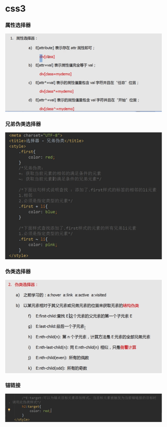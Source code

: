 # css3

### 属性选择器
![属性选择器](imgs/02.jpg)

### 兄弟伪类选择器
![兄弟伪类选择器](imgs/01.jpg)

### 伪类选择器
![伪类选择器](imgs/03.jpg)

### 锚链接
![锚链接](imgs/04.jpg)

